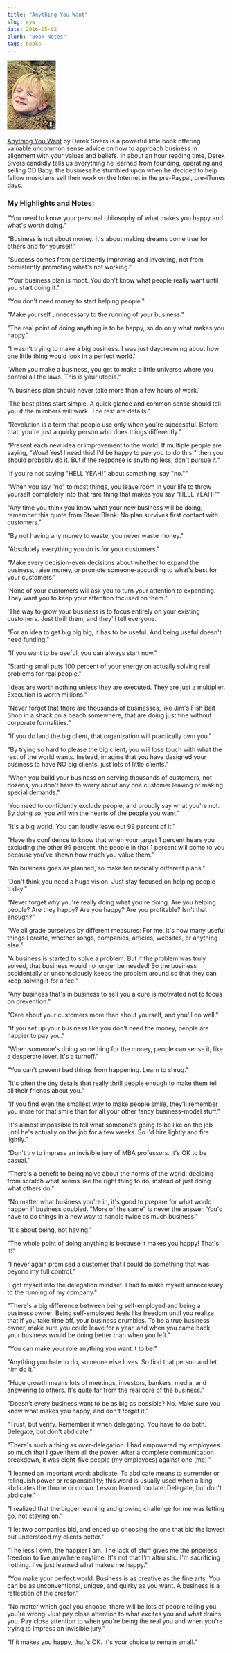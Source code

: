 ```yaml
---
title: "Anything You Want"
slug: eyw
date: 2016-05-02
blurb: "Book Notes"
tags: books
---
```


<img src="../img/ayw.jpg">

[Anything You Want](https://sivers.org/a) by Derek Sivers is a powerful little book offering valuable uncommon sense advice on how to approach business in alignment with your values and beliefs. In about an hour reading time, Derek Sivers candidly tells us everything he learned from founding, operating and selling CD Baby, the business he stumbled upon when he decided to help fellow musicians sell their work on the Internet in the pre-Paypal, pre-iTunes days.

### My Highlights and Notes:

"You need to know your personal philosophy of what makes you happy and what's worth doing."

"Business is not about money. It's about making dreams come true for others and for yourself."

"Success comes from persistently improving and inventing, not from persistently promoting what's not working."

"Your business plan is moot. You don't know what people really want until you start doing it."

"You don't need money to start helping people."

"Make yourself unnecessary to the running of your business."

"The real point of doing anything is to be happy, so do only what makes you happy."

"I wasn't trying to make a big business. I was just daydreaming about how one little thing would look in a perfect world.'

'When you make a business, you get to make a little universe where you control all the laws. This is your utopia."

"A business plan should never take more than a few hours of work.'

'The best plans start simple. A quick glance and common sense should tell you if the numbers will work. The rest are details."

"Revolution is a term that people use only when you're successful. Before that, you're just a quirky person who does things differently."

"Present each new idea or improvement to the world. If multiple people are saying, "Wow! Yes! I need this! I'd be happy to pay you to do this!" then you should probably do it. But if the response is anything less, don't pursue it."

'If you're not saying "HELL YEAH!" about something, say "no.""

"When you say "no" to most things, you leave room in your life to throw yourself completely into that rare thing that makes you say "HELL YEAH!""

"Any time you think you know what your new business will be doing, remember this quote from Steve Blank: No plan survives first contact with customers."

"By not having any money to waste, you never waste money."

"Absolutely everything you do is for your customers."

"Make every decision-even decisions about whether to expand the business, raise money, or promote someone-according to what's best for your customers."

'None of your customers will ask you to turn your attention to expanding. They want you to keep your attention focused on them."

'The way to grow your business is to focus entirely on your existing customers. Just thrill them, and they'll tell everyone.'

"For an idea to get big big big, it has to be useful. And being useful doesn't need funding."

"If you want to be useful, you can always start now."

"Starting small puts 100 percent of your energy on actually solving real problems for real people."

'Ideas are worth nothing unless they are executed. They are just a multiplier. Execution is worth millions."

"Never forget that there are thousands of businesses, like Jim's Fish Bait Shop in a shack on a beach somewhere, that are doing just fine without corporate formalities."

"If you do land the big client, that organization will practically own you."

"By trying so hard to please the big client, you will lose touch with what the rest of the world wants. Instead, imagine that you have designed your business to have NO big clients, just lots of little clients."

"When you build your business on serving thousands of customers, not dozens, you don't have to worry about any one customer leaving or making special demands."

'You need to confidently exclude people, and proudly say what you're not. By doing so, you will win the hearts of the people you want."

"It's a big world. You can loudly leave out 99 percent of it."

"Have the confidence to know that when your target 1 percent hears you excluding the other 99 percent, the people in that 1 percent will come to you because you've shown how much you value them."

"No business goes as planned, so make ten radically different plans."

'Don't think you need a huge vision. Just stay focused on helping people today."

"Never forget why you're really doing what you're doing. Are you helping people? Are they happy? Are you happy? Are you profitable? Isn't that enough?"

"We all grade ourselves by different measures: For me, it's how many useful things I create, whether songs, companies, articles, websites, or anything else."

"A business is started to solve a problem. But if the problem was truly solved, that business would no longer be needed! So the business accidentally or unconsciously keeps the problem around so that they can keep solving it for a fee."

"Any business that's in business to sell you a cure is motivated not to focus on prevention."

"Care about your customers more than about yourself, and you'll do well."

"If you set up your business like you don't need the money, people are happier to pay you."

"When someone's doing something for the money, people can sense it, like a desperate lover. It's a turnoff."

"You can't prevent bad things from happening. Learn to shrug."

"It's often the tiny details that really thrill people enough to make them tell all their friends about you."

"If you find even the smallest way to make people smile, they'll remember you more for that smile than for all your other fancy business-model stuff."

'It's almost impossible to tell what someone's going to be like on the job until he's actually on the job for a few weeks. So I'd hire lightly and fire lightly."

"Don't try to impress an invisible jury of MBA professors. It's OK to be casual."

"There's a benefit to being naive about the norms of the world: deciding from scratch what seems like the right thing to do, instead of just doing what others do."

"No matter what business you're in, it's good to prepare for what would happen if business doubled. "More of the same" is never the answer. You'd have to do things in a new way to handle twice as much business."

"It's about being, not having."

"The whole point of doing anything is because it makes you happy! That's it!"

"I never again promised a customer that I could do something that was beyond my full control."

'I got myself into the delegation mindset. I had to make myself unnecessary to the running of my company."

"There's a big difference between being self-employed and being a business owner. Being self-employed feels like freedom until you realize that if you take time off, your business crumbles. To be a true business owner, make sure you could leave for a year, and when you came back, your business would be doing better than when you left."

"You can make your role anything you want it to be."

"Anything you hate to do, someone else loves. So find that person and let him do it."

"Huge growth means lots of meetings, investors, bankers, media, and answering to others. It's quite far from the real core of the business."

"Doesn't every business want to be as big as possible? No. Make sure you know what makes you happy, and don't forget it."

"Trust, but verify. Remember it when delegating. You have to do both. Delegate, but don't abdicate."

"There's such a thing as over-delegation. I had empowered my employees so much that I gave them all the power. After a complete communication breakdown, it was eight-five people (my employees) against one (me)."

"I learned an important word: abdicate. To abdicate means to surrender or relinquish power or responsibility; this word is usually used when a king abdicates the throne or crown. Lesson learned too late: Delegate, but don't abdicate."

"I realized that the bigger learning and growing challenge for me was letting go, not staying on."

"I let two companies bid, and ended up choosing the one that bid the lowest but understood my clients better."

"The less I own, the happier I am. The lack of stuff gives me the priceless freedom to live anywhere anytime. It's not that I'm altruistic. I'm sacrificing nothing. I've just learned what makes me happy."

"You make your perfect world. Business is as creative as the fine arts. You can be as unconventional, unique, and quirky as you want. A business is a reflection of the creator."

"No matter which goal you choose, there will be lots of people telling you you're wrong. Just pay close attention to what excites you and what drains you. Pay close attention to when you're being the real you and when you're trying to impress an invisible jury."

"If it makes you happy, that's OK. It's your choice to remain small."
